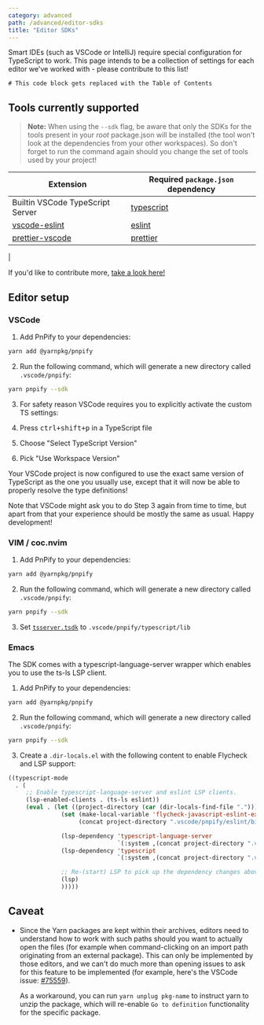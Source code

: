 ```yaml
---
category: advanced
path: /advanced/editor-sdks
title: "Editor SDKs"
---
```


Smart IDEs (such as VSCode or IntelliJ) require special configuration for TypeScript to work. This page intends to be a collection of settings for each editor we've worked with - please contribute to this list!

```toc
# This code block gets replaced with the Table of Contents
```

## Tools currently supported

> **Note:** When using the `--sdk` flag, be aware that only the SDKs for the tools present in your *root* package.json will be installed (the tool won't look at the dependencies from your other workspaces). So don't forget to run the command again should you change the set of tools used by your project!

| Extension | Required `package.json` dependency |
|---|---|
| Builtin VSCode TypeScript Server | [typescript](https://yarnpkg.com/package/typescript) |
| [vscode-eslint](https://marketplace.visualstudio.com/items?itemName=dbaeumer.vscode-eslint) | [eslint](https://yarnpkg.com/package/eslint) |
| [prettier-vscode](https://marketplace.visualstudio.com/items?itemName=esbenp.prettier-vscode) | [prettier](https://yarnpkg.com/package/prettier) |
|

If you'd like to contribute more, [take a look here!](https://github.com/yarnpkg/berry/blob/master/packages/yarnpkg-pnpify/sources/generateSdk.ts)


## Editor setup

### VSCode

1. Add PnPify to your dependencies:

```bash
yarn add @yarnpkg/pnpify
```

2. Run the following command, which will generate a new directory called `.vscode/pnpify`:

```bash
yarn pnpify --sdk
```

3. For safety reason VSCode requires you to explicitly activate the custom TS settings:

  1. Press <kbd>ctrl+shift+p</kbd> in a TypeScript file
  2. Choose "Select TypeScript Version"
  3. Pick "Use Workspace Version"

Your VSCode project is now configured to use the exact same version of TypeScript as the one you usually use, except that it will now be able to properly resolve the type definitions!

Note that VSCode might ask you to do Step 3 again from time to time, but apart from that your experience should be mostly the same as usual. Happy development!

### VIM / coc.nvim

1. Add PnPify to your dependencies:

```bash
yarn add @yarnpkg/pnpify
```

2. Run the following command, which will generate a new directory called `.vscode/pnpify`:

```bash
yarn pnpify --sdk
```

3. Set [`tsserver.tsdk`](https://github.com/neoclide/coc-tsserver#configuration-options) to `.vscode/pnpify/typescript/lib`

### Emacs

The SDK comes with a typescript-language-server wrapper which enables you to use the ts-ls LSP client.

1. Add PnPify to your dependencies:

```bash
yarn add @yarnpkg/pnpify
```

2. Run the following command, which will generate a new directory called `.vscode/pnpify`:

```bash
yarn pnpify --sdk
```

3. Create a `.dir-locals.el` with the following content to enable Flycheck and LSP support:

```lisp
((typescript-mode
  . (
     ;; Enable typescript-language-server and eslint LSP clients.
     (lsp-enabled-clients . (ts-ls eslint))
     (eval . (let ((project-directory (car (dir-locals-find-file "."))))
               (set (make-local-variable 'flycheck-javascript-eslint-executable)
                    (concat project-directory ".vscode/pnpify/eslint/bin/eslint.js"))

               (lsp-dependency 'typescript-language-server
                               `(:system ,(concat project-directory ".vscode/pnpify/typescript-language-server/lib/cli.js")))
               (lsp-dependency 'typescript
                               `(:system ,(concat project-directory ".vscode/pnpify/typescript/bin/tsserver")))

               ;; Re-(start) LSP to pick up the dependency changes above.
               (lsp)
               )))))
```

## Caveat

- Since the Yarn packages are kept within their archives, editors need to understand how to work with such paths should you want to actually open the files (for example when command-clicking on an import path originating from an external package). This can only be implemented by those editors, and we can't do much more than opening issues to ask for this feature to be implemented (for example, here's the VSCode issue: [#75559](https://github.com/microsoft/vscode/issues/75559)).

  As a workaround, you can run `yarn unplug pkg-name` to instruct yarn to unzip the package, which will re-enable `Go to definition` functionality for the specific package.
